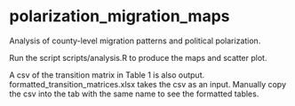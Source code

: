 # polarization_migration_maps
Analysis of county-level migration patterns and political polarization.

Run the script scripts/analysis.R to produce the maps and scatter plot.  

A csv of the transition matrix in Table 1 is also output. formatted_transition_matrices.xlsx takes the csv as an input.  Manually copy the csv into the tab with the same name to see the formatted tables.